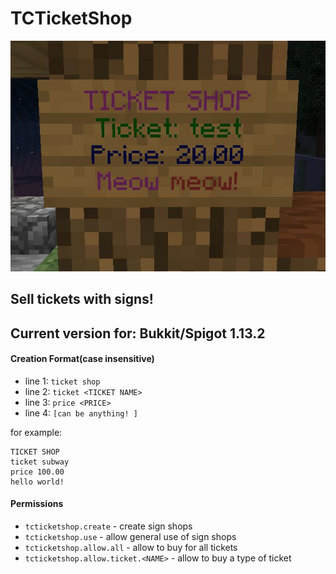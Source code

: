 TCTicketShop
============

![sign](https://raw.githubusercontent.com/DefinitlyEvil/TCTicketShop/master/images/sign.jpg)

## Sell tickets with signs! 
## Current version for: Bukkit/Spigot 1.13.2

#### Creation Format(case insensitive)
- line 1: `ticket shop`
- line 2: `ticket <TICKET NAME>`
- line 3: `price <PRICE>`
- line 4: `[can be anything! ]`

for example:
```
TICKET SHOP
ticket subway
price 100.00
hello world! 
```

#### Permissions
- `tcticketshop.create` - create sign shops
- `tcticketshop.use` - allow general use of sign shops
- `tcticketshop.allow.all` - allow to buy for all tickets
- `tcticketshop.allow.ticket.<NAME>` - allow to buy a type of ticket

